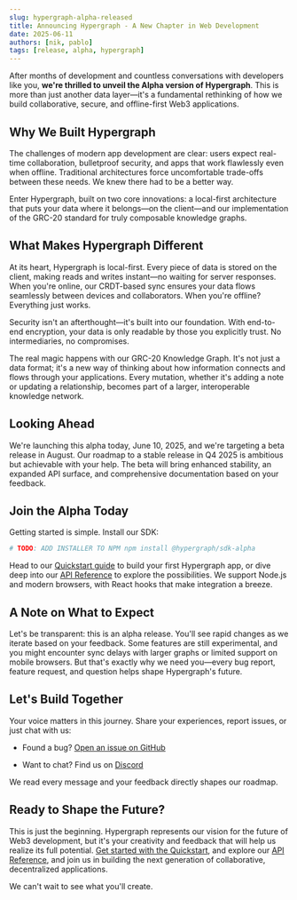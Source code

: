 ```yaml
---
slug: hypergraph-alpha-released
title: Announcing Hypergraph - A New Chapter in Web Development
date: 2025-06-11
authors: [nik, pablo]
tags: [release, alpha, hypergraph]
---
```


After months of development and countless conversations with developers like you, **we're thrilled to unveil the Alpha version of Hypergraph**. This is more than just another data layer—it's a fundamental rethinking of how we build collaborative, secure, and offline-first Web3 applications.

<!-- truncate -->

## Why We Built Hypergraph

The challenges of modern app development are clear: users expect real-time collaboration, bulletproof security, and apps that work flawlessly even when offline. Traditional architectures force uncomfortable trade-offs between these needs. We knew there had to be a better way.

Enter Hypergraph, built on two core innovations: a local-first architecture that puts your data where it belongs—on the client—and our implementation of the GRC-20 standard for truly composable knowledge graphs.

<!-- TODO: ADD IMAGE OF HYPGRAPH UI -->

## What Makes Hypergraph Different

At its heart, Hypergraph is local-first. Every piece of data is stored on the client, making reads and writes instant—no waiting for server responses. When you're online, our CRDT-based sync ensures your data flows seamlessly between devices and collaborators. When you're offline? Everything just works.

Security isn't an afterthought—it's built into our foundation. With end-to-end encryption, your data is only readable by those you explicitly trust. No intermediaries, no compromises.

The real magic happens with our GRC-20 Knowledge Graph. It's not just a data format; it's a new way of thinking about how information connects and flows through your applications. Every mutation, whether it's adding a note or updating a relationship, becomes part of a larger, interoperable knowledge network.

<!-- TODO: ADD GIF OF DATA MODEL -->

## Looking Ahead

We're launching this alpha today, June 10, 2025, and we're targeting a beta release in August. Our roadmap to a stable release in Q4 2025 is ambitious but achievable with your help. The beta will bring enhanced stability, an expanded API surface, and comprehensive documentation based on your feedback.

## Join the Alpha Today

Getting started is simple. Install our SDK:

```bash
# TODO: ADD INSTALLER TO NPM npm install @hypergraph/sdk-alpha
```

Head to our [Quickstart guide](/docs/quickstart) to build your first Hypergraph app, or dive deep into our [API Reference](/docs/api-reference) to explore the possibilities. We support Node.js and modern browsers, with React hooks that make integration a breeze.

## A Note on What to Expect

Let's be transparent: this is an alpha release. You'll see rapid changes as we iterate based on your feedback. Some features are still experimental, and you might encounter sync delays with larger graphs or limited support on mobile browsers. But that's exactly why we need you—every bug report, feature request, and question helps shape Hypergraph's future.

## Let's Build Together

Your voice matters in this journey. Share your experiences, report issues, or just chat with us:

- Found a bug? [Open an issue on GitHub](https://github.com/graphprotocol/hypergraph/issues)
<!-- TODO: Get /discussions set up in github - Have ideas? Join the discussion on [GitHub Discussions](https://github.com/graphprotocol/hypergraph/discussions) -->
- Want to chat? Find us on [Discord](https://discord.gg/graphprotocol)

We read every message and your feedback directly shapes our roadmap.

## Ready to Shape the Future?

This is just the beginning. Hypergraph represents our vision for the future of Web3 development, but it's your creativity and feedback that will help us realize its full potential. [Get started with the Quickstart](/docs/quickstart), and explore our [API Reference](/docs/api-reference), and join us in building the next generation of collaborative, decentralized applications.

We can't wait to see what you'll create.
